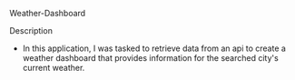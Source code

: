 Weather-Dashboard

Description

- In this application, I was tasked to retrieve data from an api to create a weather dashboard that provides information for the searched city's current weather.
